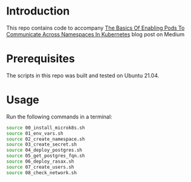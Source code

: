 # Introduction

This repo contains code to accompany [The Basics Of Enabling Pods To Communicate Across Namespaces In Kubernetes](https://pub.towardsai.net/the-basics-of-enabling-pods-to-communicate-across-namespaces-in-kubernetes-b6e5dbec2d3a) blog post on Medium

# Prerequisites

The scripts in this repo was built and tested on Ubuntu 21.04.

# Usage

Run the following commands in a terminal:
```bash
source 00_install_microk8s.sh
source 01_env_vars.sh
source 02_create_namespace.sh
source 03_create_secret.sh
source 04_deploy_postgres.sh
source 05_get_postgres_fqn.sh
source 06_deploy_rasax.sh
source 07_create_users.sh
source 08_check_network.sh
```
